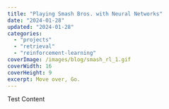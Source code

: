 ```yaml
---
title: "Playing Smash Bros. with Neural Networks"
date: "2024-01-28"
updated: "2024-01-28"
categories: 
  - "projects"
  - "retrieval"
  - "reinforcement-learning"
coverImage: /images/blog/smash_rl_1.gif
coverWidth: 16
coverHeight: 9
excerpt: Move over, Go.
---
```


Test Content